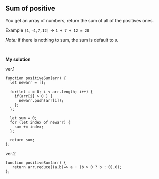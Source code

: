 ## Sum of positive
You get an array of numbers, return the sum of all of the positives ones.
<br/>

Example `[1,-4,7,12]` => `1 + 7 + 12 = 20`
<br/>

*Note:* if there is nothing to sum, the sum is default to `0`.

<br/>

**My solution**

ver.1
```
function positiveSum(arr) {
  let newarr = [];

  for(let i = 0; i < arr.length; i++) {
    if(arr[i] > 0 ) {
      newarr.push(arr[i]);
    };
  };

  let sum = 0;
  for (let index of newarr) {
    sum += index;
  };
  
  return sum;
};
```

ver.2
```
function positiveSum(arr) {
   return arr.reduce((a,b)=> a + (b > 0 ? b : 0),0);
};
```
